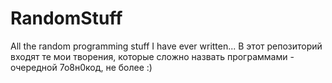 # RandomStuff
All the random programming stuff I have ever written...
В этот репозиторий входят те мои творения, которые сложно назвать программами - очередной 7о8н0код, не более :)

